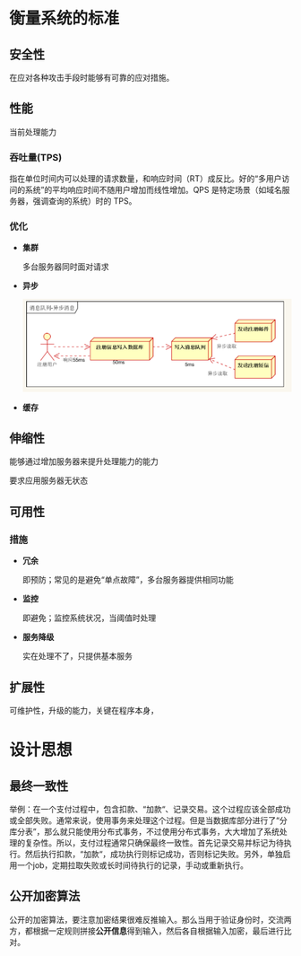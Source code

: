 # 衡量系统的标准

## 安全性

在应对各种攻击手段时能够有可靠的应对措施。

## 性能

当前处理能力

### 吞吐量(TPS)

指在单位时间内可以处理的请求数量，和响应时间（RT）成反比。好的“多用户访问的系统”的平均响应时间不随用户增加而线性增加。QPS 是特定场景（如域名服务器，强调查询的系统）时的 TPS。

### 优化

- **集群**

  多台服务器同时面对请求

- **异步**

  ![](pics/20190328150545.png)

- **缓存**

## 伸缩性

能够通过增加服务器来提升处理能力的能力

要求应用服务器无状态

## 可用性

### 措施

- **冗余**

  即预防；常见的是避免“单点故障”，多台服务器提供相同功能

- **监控**

  即避免；监控系统状况，当阈值时处理

- **服务降级**

  实在处理不了，只提供基本服务

## 扩展性

可维护性，升级的能力，关键在程序本身，

# 设计思想

## 最终一致性

举例：在一个支付过程中，包含扣款、“加款“、记录交易。这个过程应该全部成功或全部失败。通常来说，使用事务来处理这个过程。但是当数据库部分进行了“分库分表”，那么就只能使用分布式事务，不过使用分布式事务，大大增加了系统处理的复杂性。所以，支付过程通常只确保最终一致性。首先记录交易并标记为待执行。然后执行扣款，“加款“，成功执行则标记成功，否则标记失败。另外，单独启用一个job，定期拉取失败或长时间待执行的记录，手动或重新执行。

## 公开加密算法

公开的加密算法，要注意加密结果很难反推输入。那么当用于验证身份时，交流两方，都根据一定规则拼接**公开信息**得到输入，然后各自根据输入加密，最后进行比对。

